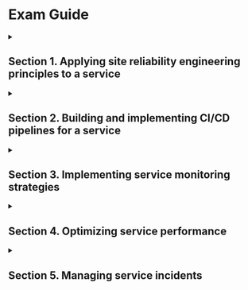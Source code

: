 # Exam Guide

<details><summary> <h2>Section 1. Applying site reliability engineering principles to a service</h2> </summary><blockquote>
    <details><summary><h3>1.1 Balance change, velocity, and reliability of the service:</h3></summary>
        <ol>
            <li>Discover SLIs (e.g., availability, latency)</li>
            <li>Define SLOs and understand SLAs</li>
            <li>Agree to consequences of not meeting the error budget</li>
            <li>Construct feedback loops to decide what to build next</li>
            <li>Eliminate toil via automation</li>
        </ol>
    </details>
    <details>
    <summary><h3>1.2 Manage service life cycle</h3></summary>
        <li>Manage a service (e.g., introduce a new service, deploy, </li>maintain, and retire it)
        <li>Plan for capacity (e.g., quotas and limits management)</li>
    </details>
    <details>
    <summary><h3>1.3 Ensure healthy communication and collaboration for operations</h3></summary>
        1. Prevent burnout (e.g., set up automation processes to prevent burnout)
        2. Foster a learning culture
        3. Foster a culture of blamelessness
    </details>
</details>

<details><summary> <h2>Section 2. Building and implementing CI/CD pipelines for a service</h2> </summary><blockquote>
    <details><summary> <h3>2.1 Design CI/CD pipelines:</h3> </summary>
        1. Creating and storing immutable artifacts with Artifact Registry
        2. Deployment strategies with Cloud Build and Spinnaker
        3. Deployment to hybrid and multicloud environments with Anthos, Spinnaker, and Kubernetes
        4. Artifact versioning strategy with Cloud Build and Artifact Registry
        5. CI/CD pipeline triggers with Cloud Source Repositories, external SCM, and Pub/Sub
        6. Testing a new version with Spinnaker
        7. Configuring deployment processes (e.g., approval flows)
    </details>
    <details>
    <summary><h3>2.2 Implement CI/CD pipelines</h3></summary>
        1. CI with Cloud Build
        2. CD with Cloud Build
        3. Open source tooling (e.g., Jenkins, Spinnaker, GitLab, Concourse)
        4. Auditing and tracing of deployments (e.g., CSR, Artifact Registry, Cloud Build, Cloud Audit Logs)
    </details>
    <details>
    <summary><h3>2.3 Manage configuration and secrets</h3></summary>
        1. Secure storage methods
        2. Secret rotation and config changes
    </details>
    <details>
    <summary><h3>2.4 Manage infrastructure as code</h3></summary>
        1. Terraform
        2. Infrastructure code versioning
        3. Make infrastructure changes safer
        4. Immutable architecture
    </details>
    <details>
    <summary><h3>2.5 Deploy CI/CD tooling</h3></summary>
        1. Centralized tools vs. multiple tools (single vs. multi-tenant)
        2. Security of CI/CD tooling
    </details>
    <details>
    <summary><h3>2.6 Manage different development environments (e.g., staging, production)</h3></summary>
        1. Decide on the number of environments and their purpose
        2. Create environments dynamically per feature branch with GKE
        3. Local development environments with Docker, Cloud Code, Skaffold
    </details>
    <details>
    <summary><h3>2.7 Secure the deployment pipeline</h3></summary>
        1. Vulnerability analysis with Artifact Registry
        2. Binary Authorization
        3. IAM policies per environment
    </details>
</details>

<details><summary><h2>Section 3. Implementing service monitoring strategies</h2> </summary><blockquote>
    <details><summary> <h3>3.1 Manage application logs:</h3> </summary>
        1. Collecting logs from Compute Engine, GKE with Cloud Logging, Fluentd
        2. Collecting third-party and structured logs with Cloud Logging, Fluentd
        3. Sending application logs directly to the Cloud Logging API
    </details>
    <details>
    <summary><h3>3.2 Manage application metrics with Cloud Monitoring</h3></summary>
        1. Collecting metrics from Compute Engine
        2. Collecting GKE/Kubernetes metrics
        3. Use Metrics Explorer for ad hoc metric analysis
    </details>
    <details>
    <summary>3.3 Manage Cloud Monitoring platform:</summary>
        1. Creating a monitoring dashboard
        2. Filtering and sharing dashboards
        3. Configure third-party alerting in Cloud Monitoring (e.g., PagerDuty, Slack)
        4. Define alerting policies based on SLIs with Cloud Monitoring
        5. Automate alerting policy definition with Terraform
        6. Implementing SLO monitoring and alerting with Cloud Monitoring
        7. Understand Cloud Monitoring integrations (e.g., Grafana, BigQuery)
        8. Using SIEM tools to analyze audit/flow logs (e.g., Splunk, Datadog)
        9. Design Cloud Monitoring metrics scopes
    </details>
    <details>
    <summary><h3>3.4 Manage Cloud Logging platform</h3></summary>
        1. Enabling data access logs (e.g., Cloud Audit Logs)
        2. Enabling VPC flow logs
        3. Viewing logs in the Google Cloud Console
        4. Using basic vs. advanced logging filters
        5. Implementing logs-based metrics
        6. Understanding the logging exclusion vs. logging export
        7. Selecting the options for logging export
        8. Implementing a project-level / org-level export
        9. Viewing export logs in Cloud Storage and BigQuery
        10. Sending logs to an external logging platform
    </details>
    <details>
    <summary><h3>3.5 Implement logging and monitoring access controls</h3></summary>
        1. Set ACL to restrict access to audit logs with IAM, Cloud Logging
        2. Set ACL to restrict export configuration with IAM, Cloud Logging
        3. Set ACL to allow metric writing for custom metrics with IAM, Cloud Monitoring
    </details>
</details>

<details><summary> <h2>Section 4. Optimizing service performance</h2> </summary><blockquote>
    <details><summary> <h3>4.1 Identify service performance issues:</h3> </summary>
        1. Evaluate and understand user impact
        2. Utilize Google Cloud’s operations suite to identify cloud resource utilization
        3. Utilize Cloud Trace and Cloud Profiler to profile performance characteristics
        4. Interpret service mesh telemetry
        5. Troubleshoot issues with the image/OS
        6. Troubleshoot network issues (e.g., VPC flow logs, firewall logs, latency, view network details)
    </details>
    <details>
    <summary><h3>4.2 Debug application code</h3></summary>
        1. Application instrumentation
        2. Cloud Debugger
        3. Cloud Logging
        4. Cloud Trace
        5. Debugging distributed applications
        6. App Engine local development server
        7. Error Reporting
        8. Cloud Profiler
    </details>
    <details>
    <summary><h3>4.3 Optimize resource utilization</h3></summary>
        1. Identify resource costs
        2. Identify resource utilization levels
        3. Develop plan to optimize areas of greatest cost or lowest utilization
        4. Manage preemptible VMs
        5. Utilize committed use discounts where appropriate
        6. TCO considerations (e.g., security, logging, networking)
        7. Consider network pricing
    </details>
</details>

<details><summary> <h2>Section 5. Managing service incidents</h2> </summary><blockquote>
    <details><summary> <h3>5.1 Coordinate roles and implement communication channels during a service incident:</h3> </summary>
        1. Define roles (incident commander, communication lead, operations lead)
        2. Handle requests for impact assessment
        3. Provide regular status updates, internal and external
        4. Record major changes in incident state (e.g., When mitigated? When is all clear?)
        5. Establish communications channels (e.g., email, IRC, Hangouts, Slack, phone)
        6. Scaling response team and delegation
        7. Avoid exhaustion / burnout
        8. Rotate / hand over roles
    </details>
    <details>
    <summary><h3>5.2 Investigate incident symptoms impacting users:</h3></summary>
        1. Identify probable causes of service failure
        2. Evaluate symptoms against probable causes; rank probability of cause based on observed
        3. Perform investigation to isolate most likely actual cause
        4. Identify alternatives to mitigate issue
    </details>
    <details>
    <summary><h3>5.3 Mitigate incident impact on users</h3></summary>
        1. Roll back release
        2. Drain / redirect traffic
        3. Turn off experiment
        4. Add capacity
    </details>
    <details>
    <summary><h3>5.4 Resolve issues with deployments (e.g., Cloud Build, Jenkins)</h3></summary>
        1. Code change / fix bug
        2. Verify fix
        3. Declare all-clear
    </details>
    <details>
    <summary><h3>5.5 Document issue in a postmortem</h3></summary>
        1. Document root causes
        2. Create and prioritize action items
        3. Communicate postmortem to stakeholders
    </details>   
</details>

